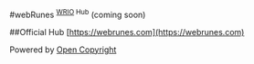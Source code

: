 #webRunes <sup>[WRIO](http://wr.io) Hub</sup>
(coming soon)

##Official Hub
[https://webrunes.com](https://webrunes.com)

Powered by [Open Copyright](http://opencopyright.webrunes.com)